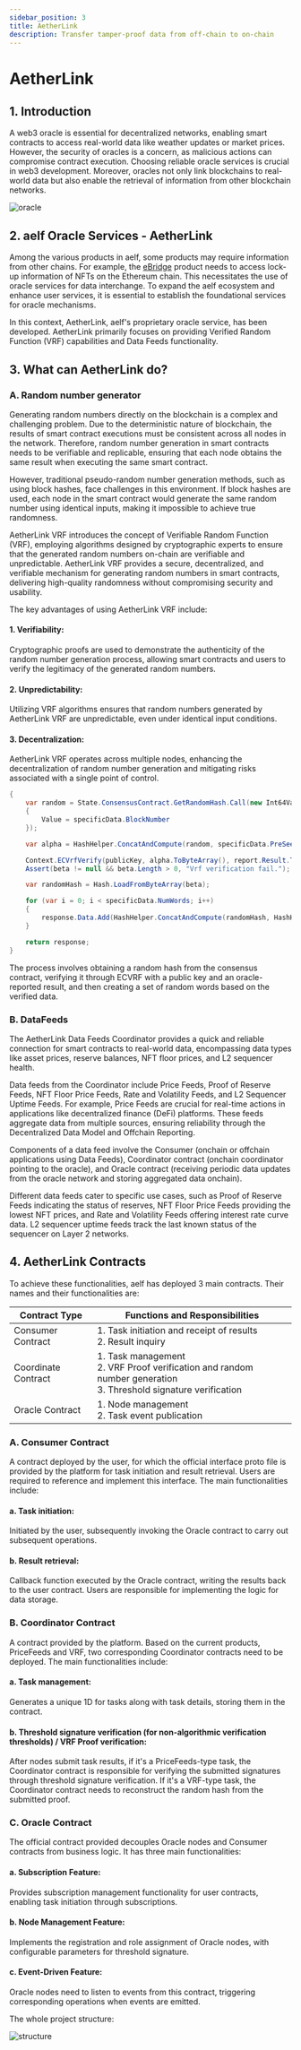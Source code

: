 ```yaml
---
sidebar_position: 3
title: AetherLink
description: Transfer tamper-proof data from off-chain to on-chain
---
```


# AetherLink

## 1. Introduction

A web3 oracle is essential for decentralized networks, enabling smart contracts to access real-world data like weather
updates or market prices. However, the security of oracles is a concern, as malicious actions can compromise contract
execution. Choosing reliable oracle services is crucial in web3 development. Moreover, oracles not only link blockchains
to real-world data but also enable the retrieval of information from other blockchain networks.

![oracle](/img/oracle.png)

## 2. aelf Oracle Services - AetherLink

Among the various products in aelf, some products may require information from other chains. For example, the [eBridge](https://ebridge.exchange/)
product needs to access lock-up information of NFTs on the Ethereum chain. This necessitates the use of oracle services
for data interchange. To expand the aelf ecosystem and enhance user services, it is essential to establish the
foundational services for oracle mechanisms.

In this context, AetherLink, aelf's proprietary oracle service, has been developed. AetherLink primarily focuses on
providing Verified Random Function (VRF) capabilities and Data Feeds functionality.

## 3. What can AetherLink do?

### A. Random number generator

Generating random numbers directly on the blockchain is a complex and challenging problem. Due to the deterministic
nature of blockchain, the results of smart contract executions must be consistent across all nodes in the network.
Therefore, random number generation in smart contracts needs to be verifiable and replicable, ensuring that each node
obtains the same result when executing the same smart contract.

However, traditional pseudo-random number generation methods, such as using block hashes, face challenges in this
environment. If block hashes are used, each node in the smart contract would generate the same random number using
identical inputs, making it impossible to achieve true randomness.

AetherLink VRF introduces the concept of Verifiable Random Function (VRF), employing algorithms designed by
cryptographic experts to ensure that the generated random numbers on-chain are verifiable and unpredictable. AetherLink
VRF provides a secure, decentralized, and verifiable mechanism for generating random numbers in smart contracts,
delivering high-quality randomness without compromising security and usability.

The key advantages of using AetherLink VRF include:

#### 1. Verifiability:

Cryptographic proofs are used to demonstrate the authenticity of the random number generation process, allowing smart
contracts and users to verify the legitimacy of the generated random numbers.

#### 2. Unpredictability:

Utilizing VRF algorithms ensures that random numbers generated by AetherLink VRF are unpredictable, even under identical
input conditions.

#### 3. Decentralization:

AetherLink VRF operates across multiple nodes, enhancing the decentralization of random number generation and mitigating
risks associated with a single point of control.

```csharp title="Random number generator code segment"
{
    var random = State.ConsensusContract.GetRandomHash.Call(new Int64Value
    {
        Value = specificData.BlockNumber
    });

    var alpha = HashHelper.ConcatAndCompute(random, specificData.PreSeed);

    Context.ECVrfVerify(publicKey, alpha.ToByteArray(), report.Result.ToByteArray(), out var beta);
    Assert(beta != null && beta.Length > 0, "Vrf verification fail.");

    var randomHash = Hash.LoadFromByteArray(beta);

    for (var i = 0; i < specificData.NumWords; i++)
    {
        response.Data.Add(HashHelper.ConcatAndCompute(randomHash, HashHelper.ComputeFrom(i)));
    }

    return response;
}
```

The process involves obtaining a random hash from the consensus contract, verifying it through ECVRF with a public key
and an oracle-reported result, and then creating a set of random words based on the verified data.

### B. DataFeeds

The AetherLink Data Feeds Coordinator provides a quick and reliable connection for smart contracts to real-world data,
encompassing data types like asset prices, reserve balances, NFT floor prices, and L2 sequencer health.

Data feeds from the Coordinator include Price Feeds, Proof of Reserve Feeds, NFT Floor Price Feeds, Rate and Volatility
Feeds, and L2 Sequencer Uptime Feeds. For example, Price Feeds are crucial for real-time actions in applications like
decentralized finance (DeFi) platforms. These feeds aggregate data from multiple sources, ensuring reliability through
the Decentralized Data Model and Offchain Reporting.

Components of a data feed involve the Consumer (onchain or offchain applications using Data Feeds), Coordinator contract
(onchain coordinator pointing to the oracle), and Oracle contract (receiving periodic data updates from the oracle
network and storing aggregated data onchain).

Different data feeds cater to specific use cases, such as Proof of Reserve Feeds indicating the status of reserves, NFT
Floor Price Feeds providing the lowest NFT prices, and Rate and Volatility Feeds offering interest rate curve data. L2
sequencer uptime feeds track the last known status of the sequencer on Layer 2 networks.

## 4. AetherLink Contracts

To achieve these functionalities, aelf has deployed 3 main contracts. Their names and their functionalities are:

| Contract Type       | Functions and Responsibilities                                                                                          |
| ------------------- | ----------------------------------------------------------------------------------------------------------------------- |
| Consumer Contract   | 1. Task initiation and receipt of results<br />2. Result inquiry                                                        |
| Coordinate Contract | 1. Task management<br />2. VRF Proof verification and random number generation<br />3. Threshold signature verification |
| Oracle Contract     | 1. Node management<br />2. Task event publication                                                                       |

### A. Consumer Contract

A contract deployed by the user, for which the official interface proto file is provided by the platform for task
initiation and result retrieval. Users are required to reference and implement this interface. The main functionalities
include:

#### a. Task initiation:

Initiated by the user, subsequently invoking the Oracle contract to carry out subsequent operations.

#### b. Result retrieval:

Callback function executed by the Oracle contract, writing the results back to the user contract. Users are responsible
for implementing the logic for data storage.

### B. Coordinator Contract

A contract provided by the platform. Based on the current products, PriceFeeds and VRF, two corresponding Coordinator
contracts need to be deployed. The main functionalities include:

#### a. Task management:

Generates a unique 1D for tasks along with task details, storing them in the contract.

#### b. Threshold signature verification (for non-algorithmic verification thresholds) / VRF Proof verification:

After nodes submit task results, if it's a PriceFeeds-type task, the Coordinator contract is responsible for verifying
the submitted signatures through threshold signature verification. If it's a VRF-type task, the Coordinator contract
needs to reconstruct the random hash from the submitted proof.

### C. Oracle Contract

The official contract provided decouples Oracle nodes and Consumer contracts from business logic. It has three main
functionalities:

#### a. Subscription Feature:

Provides subscription management functionality for user contracts, enabling task initiation through subscriptions.

#### b. Node Management Feature:

Implements the registration and role assignment of Oracle nodes, with configurable parameters for threshold signature.

#### c. Event-Driven Feature:

Oracle nodes need to listen to events from this contract, triggering corresponding operations when events are emitted.

The whole project structure:

![structure](/img/AetherLinkStructure.png)